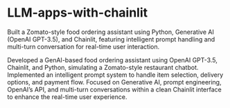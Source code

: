 # LLM-apps-with-chainlit

Built a Zomato-style food ordering assistant using Python, Generative AI (OpenAI GPT-3.5), and Chainlit, featuring intelligent prompt handling and multi-turn conversation for real-time user interaction.

Developed a GenAI-based food ordering assistant using OpenAI GPT-3.5, Chainlit, and Python, simulating a Zomato-style restaurant chatbot. Implemented an intelligent prompt system to handle item selection, delivery options, and payment flow. Focused on Generative AI, prompt engineering, OpenAI’s API, and multi-turn conversations within a clean Chainlit interface to enhance the real-time user experience.
